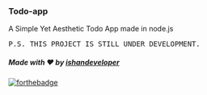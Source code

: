 ### Todo-app
A Simple Yet Aesthetic Todo App made in node.js

<pre>P.S. THIS PROJECT IS STILL UNDER DEVELOPMENT.</pre>



##### Made with ♥ by <a href="https://github.com/ishandeveloper">ishandeveloper</a>


[![forthebadge](https://forthebadge.com/images/badges/built-with-love.svg)](https://github.com/ishandeveloper)
